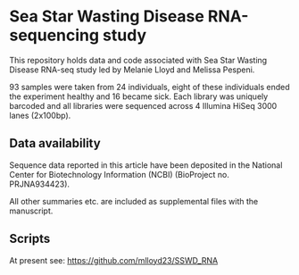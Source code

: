 # Sea Star Wasting Disease RNA-sequencing study

This repository holds data and code associated with Sea Star Wasting Disease RNA-seq study led by Melanie Lloyd and Melissa Pespeni.

93 samples were taken from 24 individuals, eight of these individuals ended the experiment healthy and 16 became sick. 
Each library was uniquely barcoded and all libraries were sequenced across 4 Illumina HiSeq 3000 lanes (2x100bp).
 

## Data availability

Sequence data reported in this article have been deposited in the National Center for Biotechnology Information (NCBI) (BioProject no. PRJNA934423).

All other summaries etc. are included as supplemental files with the manuscript.

## Scripts
At present see: https://github.com/mlloyd23/SSWD_RNA
